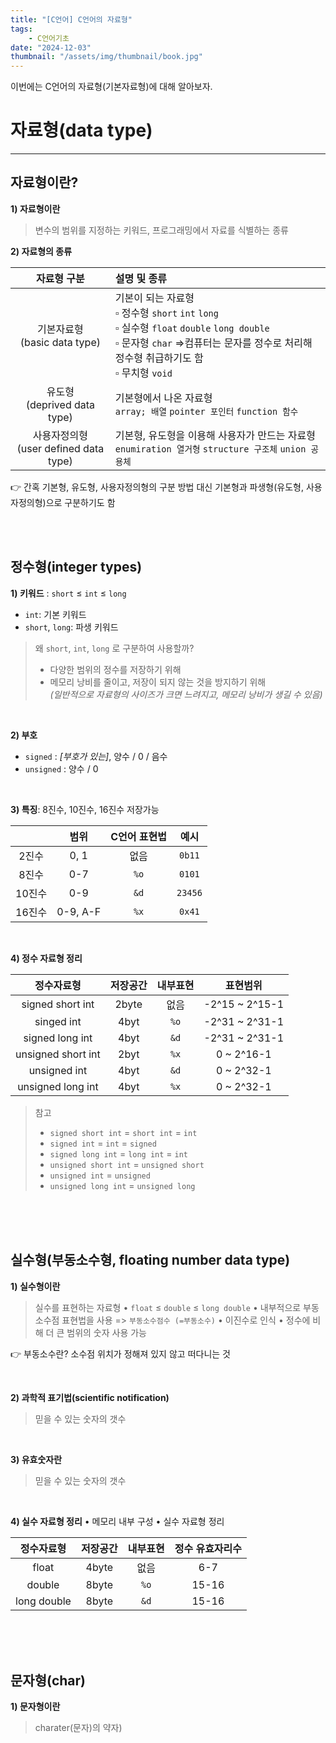 ```yaml
---
title: "[C언어] C언어의 자료형"
tags:
    - C언어기초
date: "2024-12-03"
thumbnail: "/assets/img/thumbnail/book.jpg"
---
```

이번에는 C언어의 자료형(기본자료형)에 대해 알아보자.    


# 자료형(data type)
---

## 자료형이란? 

**1) 자료형이란** 
> 변수의 범위를 지정하는 키워드, 프로그래밍에서 자료를 식별하는 종류    

**2) 자료형의 종류** 

|자료형 구분|설명 및 종류|
|:---:|:---|
|기본자료형<br>(basic data type)|기본이 되는 자료형<br>▫️ 정수형 `short` `int` `long`  <br>▫️ 실수형 `float` `double` `long double`<br>▫️ 문자형 `char`  =>컴퓨터는 문자를 정수로 처리해 정수형 취급하기도 함<br>▫️ 무치형 `void`|
|유도형<br>(deprived data type)|기본형에서 나온 자료형 <br>`array; 배열` `pointer 포인터` `function 함수`|
|사용자정의형<br>(user defined data type)|기본형, 유도형을 이용해 사용자가 만드는 자료형<br>`enumiration 열거형` `structure 구조체` `union 공용체`|

👉 간혹 기본형, 유도형, 사용자정의형의 구분 방법 대신 기본형과 파생형(유도형, 사용자정의형)으로 구분하기도 함


<br>
<br>


## 정수형(integer types)


**1) 키워드** : `short` ≤ `int` ≤ `long`
* `int`: 기본 키워드
* `short`, `long`: 파생 키워드

> 왜 `short`, `int`, `long` 로 구분하여 사용할까?     
> * 다양한 범위의 정수를 저장하기 위해
> * 메모리 낭비를 줄이고, 저장이 되지 않는 것을 방지하기 위해    
> _(일반적으로 자료형의 사이즈가 크면 느려지고, 메모리 낭비가 생길 수 있음)_

<br>

**2) 부호**
* `signed` : _[부호가 있는]_, 양수 / 0 / 음수
* `unsigned` : 양수 / 0

<br>

**3) 특징**: 8진수, 10진수, 16진수 저장가능

||범위|C언어 표현법|예시|
|:---:|:---:|:---:|:---:|
|2진수|0, 1|없음|`0b11`|
|8진수|0-7|`%o`|`0101`|
|10진수|0-9|`&d`|`23456`|
|16진수|0-9, A-F|`%x`|`0x41`|

<br>

**4) 정수 자료형 정리**

|정수자료형|저장공간|내부표현|표현범위|
|:---:|:---:|:---:|:---:|
|signed short int|2byte|없음|-2^15 ~ 2^15-1|
|singed int|4byt|`%o`|-2^31 ~ 2^31-1|
|signed long int|4byt|`&d`|-2^31 ~ 2^31-1|
|unsigned short int|2byt|`%x`|0 ~ 2^16-1|
|unsigned int|4byt|`&d`|0 ~ 2^32-1|
|unsigned long int|4byt|`%x`|0 ~ 2^32-1|

> 참고
> * `signed short int` = `short int` = `int`
> * `signed int` = `int` = `signed`
> * `signed long int` = `long int` = `int`
> * `unsigned short int` = `unsigned short`
> * `unsigned int` = `unsigned`
> * `unsigned long int` = `unsigned long`

<br>
<br>
<br>


## 실수형(부동소수형, floating number data type)
**1) 실수형이란** 
> 실수를 표현하는 자료형
• `float` ≤ `double` ≤ `long double`
• 내부적으로 부동소수점 표현법을 사용 => `부동소수점수 (=부동소수)`
• 이진수로 인식
• 정수에 비해 더 큰 범위의 숫자 사용 가능

👉 부동소수란? 소수점 위치가 정해져 있지 않고 떠다니는 것

<br>

**2) 과학적 표기법(scientific notification)**
> 믿을 수 있는 숫자의 갯수

<br>

**3) 유효숫자란**
> 믿을 수 있는 숫자의 갯수

<br>

**4) 실수 자료형 정리**
• 메모리 내부 구성
• 실수 자료형 정리

|정수자료형|저장공간|내부표현|정수 유효자리수|
|:---:|:---:|:---:|:---:|
|float|4byte|없음|6-7|
|double|8byte|`%o`|15-16|
|long double|8byte|`&d`|15-16|

<br>
<br>
<br>


## 문자형(char)
**1) 문자형이란** 
> charater(문자)의 약자)



